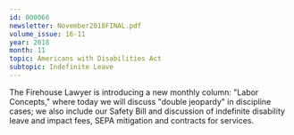 ```yaml
---
id: 000066
newsletter: November2018FINAL.pdf
volume_issue: 16-11
year: 2018
month: 11
topic: Americans with Disabilities Act
subtopic: Indefinite Leave
---
```


The Firehouse Lawyer is introducing a new monthly column: "Labor Concepts," where today we will discuss "double jeopardy" in discipline cases; we also include our Safety Bill and discussion of indefinite disability leave and impact fees, SEPA mitigation and contracts for services.
